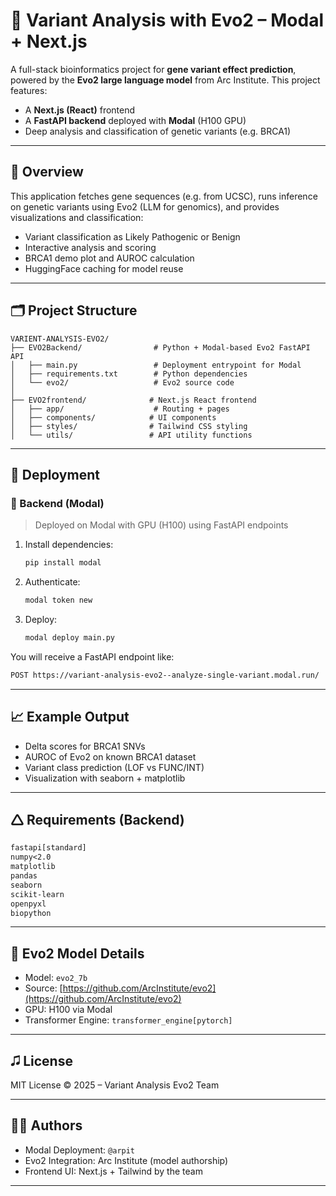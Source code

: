 # 🧪 Variant Analysis with Evo2 – Modal + Next.js

A full-stack bioinformatics project for **gene variant effect prediction**, powered by the **Evo2 large language model** from Arc Institute. This project features:

* A **Next.js (React)** frontend
* A **FastAPI backend** deployed with **Modal** (H100 GPU)
* Deep analysis and classification of genetic variants (e.g. BRCA1)

---

## 🔬 Overview

This application fetches gene sequences (e.g. from UCSC), runs inference on genetic variants using Evo2 (LLM for genomics), and provides visualizations and classification:

*  Variant classification as Likely Pathogenic or Benign
*  Interactive analysis and scoring
*  BRCA1 demo plot and AUROC calculation
*  HuggingFace caching for model reuse

---

## 🗂 Project Structure

```
VARIENT-ANALYSIS-EVO2/
├── EVO2Backend/                # Python + Modal-based Evo2 FastAPI API
│   ├── main.py                 # Deployment entrypoint for Modal
│   ├── requirements.txt        # Python dependencies
│   └── evo2/                   # Evo2 source code
│
├── EVO2frontend/              # Next.js React frontend
│   ├── app/                    # Routing + pages
│   ├── components/            # UI components
│   ├── styles/                # Tailwind CSS styling
│   └── utils/                 # API utility functions
```

---

## 🚀 Deployment

### 🔧 Backend (Modal)

> Deployed on Modal with GPU (H100) using FastAPI endpoints

1. Install dependencies:

   ```bash
   pip install modal
   ```

2. Authenticate:

   ```bash
   modal token new
   ```

3. Deploy:

   ```bash
   modal deploy main.py
   ```

You will receive a FastAPI endpoint like:

```bash
POST https://variant-analysis-evo2--analyze-single-variant.modal.run/
```

---

## 📈 Example Output

* Delta scores for BRCA1 SNVs
* AUROC of Evo2 on known BRCA1 dataset
* Variant class prediction (LOF vs FUNC/INT)
* Visualization with seaborn + matplotlib

---

## 🛆 Requirements (Backend)

```txt
fastapi[standard]
numpy<2.0
matplotlib
pandas
seaborn
scikit-learn
openpyxl
biopython
```

---

## 🤖 Evo2 Model Details

* Model: `evo2_7b`
* Source: [https://github.com/ArcInstitute/evo2](https://github.com/ArcInstitute/evo2)
* GPU: H100 via Modal
* Transformer Engine: `transformer_engine[pytorch]`

---

## 🎜 License

MIT License © 2025 – Variant Analysis Evo2 Team

---

## 👩‍⚖️ Authors

* Modal Deployment: `@arpit`
* Evo2 Integration: Arc Institute (model authorship)
* Frontend UI: Next.js + Tailwind by the team

---
